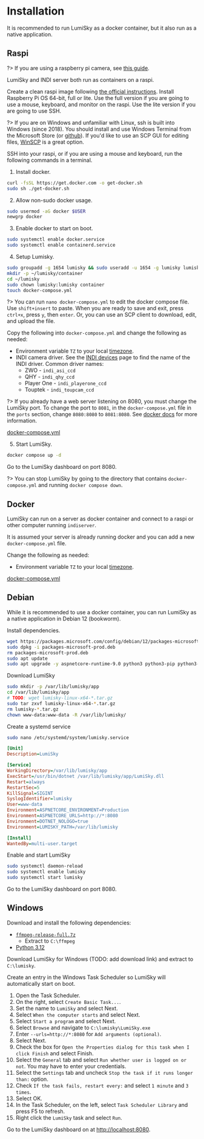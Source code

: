 # Installation

It is recommended to run LumiSky as a docker container, but it also run as a native application.

## Raspi

?> If you are using a raspberry pi camera, see [this guide](/raspi-camera).

LumiSky and INDI server both run as containers on a raspi.

Create a clean raspi image following [the official instructions](https://www.raspberrypi.com/software/).
Install Raspberry Pi OS 64-bit, full or lite. Use the full version if you are going to use a mouse, keyboard,
and monitor on the raspi. Use the lite version if you are going to use SSH.

?> If you are on Windows and unfamiliar with Linux, ssh is built into Windows (since 2018). You should install
   and use Windows Terminal from the Microsoft Store (or [github](https://github.com/microsoft/terminal/releases)).
   If you'd like to use an SCP GUI for editing files, [WinSCP](https://winscp.net) is a great option.

SSH into your raspi, or if you are using a mouse and keyboard, run the following commands in a terminal.

1. Install docker.

```bash
curl -fsSL https://get.docker.com -o get-docker.sh
sudo sh ./get-docker.sh
```

2. Allow non-sudo docker usage.

```bash
sudo usermod -aG docker $USER
newgrp docker
```

3. Enable docker to start on boot.

```bash
sudo systemctl enable docker.service
sudo systemctl enable containerd.service
```

4. Setup Lumisky.

```bash
sudo groupadd -g 1654 lumisky && sudo useradd -u 1654 -g lumisky lumisky
mkdir -p ~/lumisky/container
cd ~/lumisky
sudo chown lumisky:lumisky container
touch docker-compose.yml
```

?> You can run `nano docker-compose.yml` to edit the docker compose file.
   Use `shift+insert` to paste. When you are ready to save and exit, press
   `ctrl+x`, press `y`, then `enter`. Or, you can use an SCP client to
   download, edit, and upload the file.

Copy the following into `docker-compose.yml` and change the following as needed:
* Environment variable `TZ` to your local [timezone](https://en.wikipedia.org/wiki/List_of_tz_database_time_zones).
* INDI camera driver. See the [INDI devices](https://www.indilib.org/devices.html)
  page to find the name of the INDI driver.
  Common driver names:
    * ZWO - `indi_asi_ccd`
    * QHY - `indi_qhy_ccd`
    * Player One - `indi_playerone_ccd`
    * Touptek - `indi_toupcam_ccd`

?> If you already have a web server listening on 8080, you must change the LumiSky port.
   To change the port to `8081`, in the `docker-compose.yml` file in the `ports` section,
   change `8080:8080` to `8081:8080`. See [docker docs](https://docs.docker.com/engine/network/#published-ports)
   for more information.

[docker-compose.yml](/examples/raspi.docker-compose.yml ':include :type=code') 

5. Start LumiSky.

```bash
docker compose up -d
```

Go to the LumiSky dashboard on port 8080.

?> You can stop LumiSky by going to the directory that contains `docker-compose.yml` and running `docker compose down`.

## Docker

LumiSky can run on a server as docker container and connect to a raspi or other computer running `indiserver`.

It is assumed your server is already running docker and you can add a new `docker-compose.yml` file.

Change the following as needed:
* Environment variable `TZ` to your local [timezone](https://en.wikipedia.org/wiki/List_of_tz_database_time_zones).

[docker-compose.yml](examples/server.docker-compose.yml ':include :type=code')

## Debian

While it is recommended to use a docker container, you can run LumiSky as a native application in Debian 12 (bookworm).

Install dependencies.

```bash
wget https://packages.microsoft.com/config/debian/12/packages-microsoft-prod.deb -O packages-microsoft-prod.deb
sudo dpkg -i packages-microsoft-prod.deb
rm packages-microsoft-prod.deb
sudo apt update
sudo apt upgrade -y aspnetcore-runtime-9.0 python3 python3-pip python3-pil ffmpeg libgeotiff5 libgtk-3-0 vtk9
```

Download LumiSky

```bash
sudo mkdir -p /var/lib/lumisky/app
cd /var/lib/lumisky/app
# TODO: wget lumisky-linux-x64-*.tar.gz
sudo tar zxvf lumisky-linux-x64-*.tar.gz
rm lumisky-*.tar.gz
chown www-data:www-data -R /var/lib/lumisky/
```

Create a systemd service

```bash
sudo nano /etc/systemd/system/lumisky.service
```

```ini
[Unit]
Description=LumiSky

[Service]
WorkingDirectory=/var/lib/lumisky/app
ExecStart=/usr/bin/dotnet /var/lib/lumisky/app/LumiSky.dll
Restart=always
RestartSec=5
KillSignal=SIGINT
SyslogIdentifier=lumisky
User=www-data
Environment=ASPNETCORE_ENVIRONMENT=Production
Environment=ASPNETCORE_URLS=http://*:8080
Environment=DOTNET_NOLOGO=true
Environment=LUMISKY_PATH=/var/lib/lumisky

[Install]
WantedBy=multi-user.target
```

Enable and start LumiSky

```bash
sudo systemctl daemon-reload
sudo systemctl enable lumisky
sudo systemctl start lumisky
```

Go to the LumiSky dashboard on port 8080.

## Windows

Download and install the following dependencies:
* [`ffmpeg-release-full.7z`](https://www.gyan.dev/ffmpeg/builds/ffmpeg-release-full.7z)
  * Extract to `C:\ffmpeg`
* [Python 3.12](https://www.python.org/ftp/python/3.12.8/python-3.12.8-amd64.exe)

Download LumiSky for Windows (TODO: add download link) and extract to `C:\lumisky`.

Create an entry in the Windows Task Scheduler so LumiSky will automatically start on boot.

1. Open the Task Scheduler.
2. On the right, select `Create Basic Task...`.
3. Set the name to `LumiSky` and select Next.
4. Select `When the computer starts` and select Next.
5. Select `Start a program` and select Next.
6. Select `Browse` and navigate to `C:\lumisky\LumiSky.exe`
7. Enter `--urls=http://*:8080` for `Add arguments (optional)`.
8. Select Next.
9. Check the box for `Open the Properties dialog for this task when I click Finish` and select Finish.
10. Select the `General` tab and select `Run whether user is logged on or not`. You may have to enter your credentials.
11. Select the `Settings` tab and uncheck `Stop the task if it runs longer than:` option.
12. Check `If the task fails, restart every:` and select `1 minute` and `3 times`.
13. Select OK.
14. In the Task Scheduler, on the left, select `Task Scheduler Library` and press F5 to refresh.
15. Right click the `LumiSky` task and select `Run`.

Go to the LumiSky dashboard on at [http://localhost:8080](http://localhost:8080).
